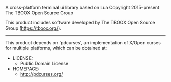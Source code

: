 A cross-platform terminal ui library based on Lua
Copyright 2015-present The TBOOX Open Source Group

This product includes software developed by The TBOOX Open Source Group (https://tboox.org/).

-------------------------------------------------------------------------------

This product depends on 'pdcurses', an implementation of X/Open curses for multiple platforms,
which can be obtained at:

  * LICENSE:
    * Public Domain License
  * HOMEPAGE:
    * http://pdcurses.org/

